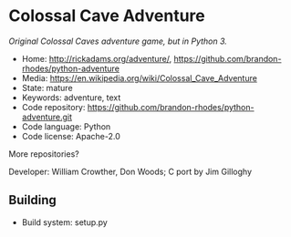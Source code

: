 # Colossal Cave Adventure

_Original Colossal Caves adventure game, but in Python 3._

- Home: http://rickadams.org/adventure/, https://github.com/brandon-rhodes/python-adventure
- Media: https://en.wikipedia.org/wiki/Colossal_Cave_Adventure
- State: mature
- Keywords: adventure, text
- Code repository: https://github.com/brandon-rhodes/python-adventure.git
- Code language: Python
- Code license: Apache-2.0

More repositories?

Developer: William Crowther, Don Woods; C port by Jim Gilloghy

## Building

- Build system: setup.py

